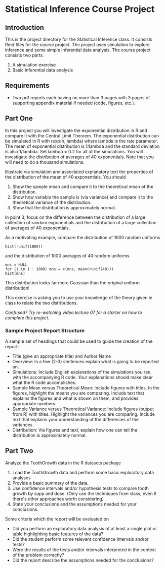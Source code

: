 # Statistical Inference Course Project

## Introduction

This is the project directory for the Statistical Inference class. It consists
Rmd files for the course project. The project uses simulation to explore
inference and some simple inferential data analysis. The course project
consists two parts:

1. A simulation exercise
2. Basic inferential data analysis

## Requirements

* Two pdf reports each having no more than 3 pages with 3 pages of supporting
appendix material if needed (code, figures, etc.).

## Part One

In this project you will investigate the exponential distribution in R and
compare it with the Central Limit Theorem. The exponential distribution can
be simulated in R with rexp(n, lambda) where lambda is the rate parameter.
The mean of exponential distribution is 1/lambda and the standard deviation
is also 1/lambda. Set lambda = 0.2 for all of the simulations. You will
investigate the distribution of averages of 40 exponentials. Note that you
will need to do a thousand simulations.

Illustrate via simulation and associated explanatory text the properties of
the distribution of the mean of 40 exponentials. You should

1. Show the sample mean and compare it to the theoretical mean of the
distribution.
2. Show how variable the sample is (via variance) and compare it to the
theoretical variance of the distribution.
3. Show that the distribution is approximately normal.

In point 3, focus on the difference between the distribution of a large
collection of random exponentials and the distribution of a large collection
of averages of 40 exponentials.

As a motivating example, compare the distribution of 1000 random uniforms

```
hist(runif(1000))
```

and the distribution of 1000 averages of 40 random uniforms

```
mns = NULL
for (i in 1 : 1000) mns = c(mns, mean(runif(40)))
hist(mns)
```

This distribution looks far more Gaussian than the original uniform distribution!

This exercise is asking you to use your knowledge of the theory given in class to relate the two distributions.

*Confused? Try re-watching video lecture 07 for a starter on how to complete this project.*

### Sample Project Report Structure

A sample set of headings that could be used to guide the creation of the report:

* Title (give an appropriate title) and Author Name
* Overview: In a few (2-3) sentences explain what is going to be reported on.
* Simulations: Include English explanations of the simulations you ran, with the accompanying R code. Your explanations should make clear what the R code accomplishes.
* Sample Mean versus Theoretical Mean: Include figures with titles. In the figures, highlight the means you are comparing. Include text that explains the figures and what is shown on them, and provides appropriate numbers.
* Sample Variance versus Theoretical Variance: Include figures (output from R) with titles. Highlight the variances you are comparing. Include text that explains your understanding of the differences of the variances.
* Distribution: Via figures and text, explain how one can tell the distribution is approximately normal.

## Part Two

Analyze the ToothGrowth data in the R datasets package

1. Load the ToothGrowth data and perform some basic exploratory data analyses
2. Provide a basic summary of the data.
3. Use confidence intervals and/or hypothesis tests to compare tooth growth by supp and dose. (Only use the techniques from class, even if there's other approaches worth considering)
4. State your conclusions and the assumptions needed for your conclusions.

Some criteria which the report will be evaluated on

* Did you perform an exploratory data analysis of at least a single plot or
table highlighting basic features of the data?
* Did the student perform some relevant confidence intervals and/or tests?
* Were the results of the tests and/or intervals interpreted in the context
of the problem correctly?
* Did the report describe the assumptions needed for the conclusions?